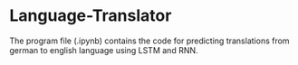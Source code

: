 # Language-Translator
The program file (.ipynb) contains the code for predicting translations from german to english language using LSTM and RNN.
